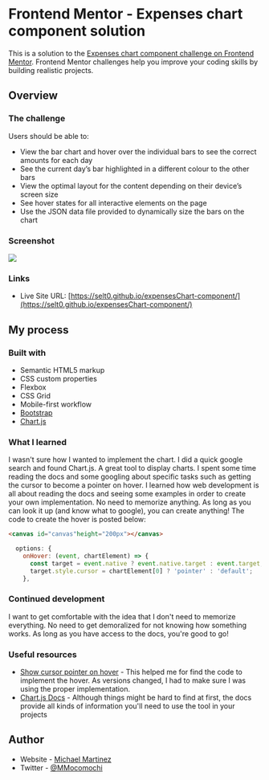 # Frontend Mentor - Expenses chart component solution

This is a solution to the [Expenses chart component challenge on Frontend Mentor](https://www.frontendmentor.io/challenges/expenses-chart-component-e7yJBUdjwt). Frontend Mentor challenges help you improve your coding skills by building realistic projects.

## Overview

### The challenge

Users should be able to:

- View the bar chart and hover over the individual bars to see the correct amounts for each day
- See the current day’s bar highlighted in a different colour to the other bars
- View the optimal layout for the content depending on their device’s screen size
- See hover states for all interactive elements on the page
- Use the JSON data file provided to dynamically size the bars on the chart

### Screenshot

![](./images/Kapture%202022-06-08%20at%2010.32.23.gif)

### Links

- Live Site URL: [https://selt0.github.io/expensesChart-component/](https://selt0.github.io/expensesChart-component/)

## My process

### Built with

- Semantic HTML5 markup
- CSS custom properties
- Flexbox
- CSS Grid
- Mobile-first workflow
- [Bootstrap](https://getbootstrap.com/)
- [Chart.js](https://getbootstrap.com/)

### What I learned

I wasn't sure how I wanted to implement the chart. I did a quick google search and found Chart.js. A great tool to display charts. I spent some time reading the docs and some googling about specific tasks such as getting the cursor to become a pointer on hover. I learned how web development is all about reading the docs and seeing some examples in order to create your own implementation. No need to memorize anything. As long as you can look it up (and know what to google), you can create anything! The code to create the hover is posted below:

```html
<canvas id="canvas"height="200px"></canvas>
```
```js
  options: {
    onHover: (event, chartElement) => {
      const target = event.native ? event.native.target : event.target;
      target.style.cursor = chartElement[0] ? 'pointer' : 'default';
    },
```

### Continued development

I want to get comfortable with the idea that I don't need to memorize everything. No need to get demoralized for not knowing how something works. As long as you have access to the docs, you're good to go!

### Useful resources

- [Show cursor pointer on hover](https://stackoverflow.com/questions/45149062/chart-js-how-to-show-cursor-pointer-for-labels-legends-in-line-chart) - This helped me for find the code to implement the hover. As versions changed, I had to make sure I was using the proper implementation.
- [Chart.js Docs](https://getbootstrap.com/) - Although things might be hard to find at first, the docs provide all kinds of information you'll need to use the tool in your projects

## Author

- Website - [Michael Martinez](https://michael-martinez.netlify.app/)
- Twitter - [@MMocomochi](https://twitter.com/MMocomochi)
